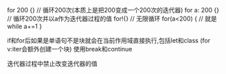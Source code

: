 
for 200 {} // 循环200次(本质上是把200变成一个200次的迭代器)
for a: 200 {} // 循环200次并以a作为迭代器过程的值
for!{} // 无限循环
for(a<200) { // 就是while
  a+=1
}

if和for后如果是单语句不是块就会在当前作用域直接执行,包括let和class (for v:iter会额外创建一个块)
使用break和continue

迭代器过程中禁止改变迭代器的值